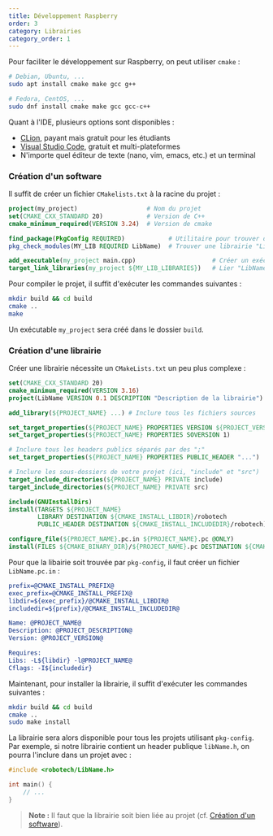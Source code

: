 ```yaml
---
title: Développement Raspberry
order: 3
category: Librairies
category_order: 1
---
```


Pour faciliter le développement sur Raspberry, on peut utiliser `cmake` :
```bash
# Debian, Ubuntu, ...
sudo apt install cmake make gcc g++

# Fedora, CentOS, ...
sudo dnf install cmake make gcc gcc-c++
```

Quant à l'IDE, plusieurs options sont disponibles :
- [CLion](https://www.jetbrains.com/clion/), payant mais gratuit pour les étudiants
- [Visual Studio Code](https://code.visualstudio.com/), gratuit et multi-plateformes
- N'importe quel éditeur de texte (nano, vim, emacs, etc.) et un terminal

### Création d'un software

Il suffit de créer un fichier `CMakelists.txt` à la racine du projet :
```cmake
project(my_project)                   # Nom du projet
set(CMAKE_CXX_STANDARD 20)            # Version de C++
cmake_minimum_required(VERSION 3.24)  # Version de cmake

find_package(PkgConfig REQUIRED)            # Utilitaire pour trouver des librairies
pkg_check_modules(MY_LIB REQUIRED LibName)  # Trouver une librairie "LibName"

add_executable(my_project main.cpp)                     # Créer un exécutable
target_link_libraries(my_project ${MY_LIB_LIBRARIES})   # Lier "LibName" à l'exécutable
```

Pour compiler le projet, il suffit d'exécuter les commandes suivantes :
```bash
mkdir build && cd build
cmake ..
make
```

Un exécutable `my_project` sera créé dans le dossier `build`.


### Création d'une librairie

Créer une librairie nécessite un `CMakeLists.txt` un peu plus complexe :
```cmake
set(CMAKE_CXX_STANDARD 20)
cmake_minimum_required(VERSION 3.16)
project(LibName VERSION 0.1 DESCRIPTION "Description de la librairie") # Nom de la librairie (ici, "LibName")

add_library(${PROJECT_NAME} ...) # Inclure tous les fichiers sources

set_target_properties(${PROJECT_NAME} PROPERTIES VERSION ${PROJECT_VERSION})
set_target_properties(${PROJECT_NAME} PROPERTIES SOVERSION 1)

# Inclure tous les headers publics séparés par des ";"
set_target_properties(${PROJECT_NAME} PROPERTIES PUBLIC_HEADER "...")

# Inclure les sous-dossiers de votre projet (ici, "include" et "src")
target_include_directories(${PROJECT_NAME} PRIVATE include)
target_include_directories(${PROJECT_NAME} PRIVATE src)

include(GNUInstallDirs)
install(TARGETS ${PROJECT_NAME}
        LIBRARY DESTINATION ${CMAKE_INSTALL_LIBDIR}/robotech
        PUBLIC_HEADER DESTINATION ${CMAKE_INSTALL_INCLUDEDIR}/robotech)

configure_file(${PROJECT_NAME}.pc.in ${PROJECT_NAME}.pc @ONLY)
install(FILES ${CMAKE_BINARY_DIR}/${PROJECT_NAME}.pc DESTINATION ${CMAKE_INSTALL_DATAROOTDIR}/pkgconfig)
```

Pour que la libairie soit trouvée par `pkg-config`, il faut créer un fichier `LibName.pc.in` :
```cmake
prefix=@CMAKE_INSTALL_PREFIX@
exec_prefix=@CMAKE_INSTALL_PREFIX@
libdir=${exec_prefix}/@CMAKE_INSTALL_LIBDIR@
includedir=${prefix}/@CMAKE_INSTALL_INCLUDEDIR@

Name: @PROJECT_NAME@
Description: @PROJECT_DESCRIPTION@
Version: @PROJECT_VERSION@

Requires:
Libs: -L${libdir} -l@PROJECT_NAME@
Cflags: -I${includedir}
```

Maintenant, pour installer la librairie, il suffit d'exécuter les commandes suivantes :
```bash
mkdir build && cd build
cmake ..
sudo make install
```

La librairie sera alors disponible pour tous les projets utilisant `pkg-config`.
Par exemple, si notre librairie contient un header publique `libName.h`, on pourra l'inclure dans un projet avec :
```c
#include <robotech/LibName.h>

int main() {
    // ...
}
```

> **Note :** Il faut que la librairie soit bien liée au projet (cf. [Création d'un software](#création-dun-software)).